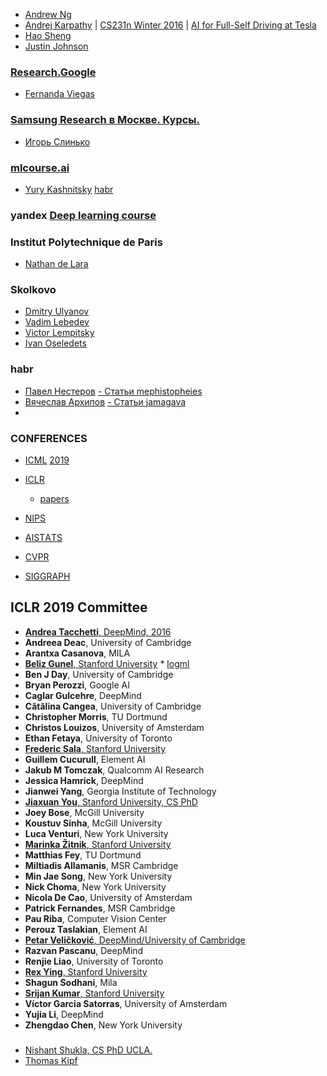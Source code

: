 - [Andrew Ng](https://youtube.com/playlist?list=PLoROMvodv4rMiGQp3WXShtMGgzqpfVfbU)
- [Andrej Karpathy](https://github.com/karpathy) | [CS231n Winter 2016](https://www.youtube.com/channel/UCPk8m_r6fkUSYmvgCBwq-sw) | [AI for Full-Self Driving at Tesla](https://youtu.be/hx7BXih7zx8)
- [Hao Sheng](https://github.com/haossr)
- [Justin Johnson](https://github.com/jcjohnson)

### [Research.Google](https://research.google)
- [Fernanda Viegas](https://research.google/people/FernandaViegas/)

### [**Samsung Research в Москве. Курсы.**](https://stepik.org/course/50352/promo)
- [Игорь Слинько](https://github.com/SlinkoIgor)

### [mlcourse.ai](https://mlcourse.ai/) 
- [Yury Kashnitsky](https://github.com/Yorko) [habr](https://habr.com/ru/company/ods/blog/325654/)

### yandex [Deep learning course](https://github.com/yandexdataschool/Practical_DL)

### Institut Polytechnique de Paris
- [Nathan de Lara](https://github.com/nathandelara)

### Skolkovo
- [Dmitry Ulyanov](https://github.com/DmitryUlyanov)
- [Vadim Lebedev](https://github.com/vadim-v-lebedev)
- [Victor Lempitsky](https://github.com/victorlempitsky)
- [Ivan Oseledets](https://github.com/oseledets)

### habr
- [Павел Нестеров](https://github.com/mephistopheies) [ - Статьи mephistopheies](https://habr.com/en/users/mephistopheies/posts/)
- [Вячеслав Архипов](https://github.com/VSArkhipov) [ - Статьи jamagava](https://habr.com/ru/users/jamagava/posts/)
- []()

### CONFERENCES
- [ICML](https://icml.cc/Conferences/2020/) [2019](https://rlgm.github.io/)
- [ICLR](https://iclr.cc/Conferences/2020/)
    - [papers](https://iclr.cc/virtual_2020/papers.html?filter=keywords)
- [NIPS](https://nips.cc/Conferences/2020/)
- [AISТAТS](http://aistats.org/)
- [CVPR](http://cvpr2020.thecvf.com/)

- [SIGGRAPH](https://www.siggraph.org/)

## ICLR 2019 Committee
- [**Andrea Tacchetti**, DeepMind, 2016](https://github.com/atacchet)
- **Andreea Deac**, University of Cambridge
- **Arantxa Casanova**, MILA
- [**Beliz Gunel**, Stanford University](https://github.com/belizgunel) * [logml](https://logml.ai/speakers/)
- **Ben J Day**, University of Cambridge
- **Bryan Perozzi**, Google AI
- **Caglar Gulcehre**, DeepMind
- **Cătălina Cangea**, University of Cambridge
- **Christopher Morris**, TU Dortmund
- **Christos Louizos**, University of Amsterdam
- **Ethan Fetaya**, University of Toronto
- [**Frederic Sala**, Stanford University](https://github.com/fredsala)
- **Guillem Cucurull**, Element AI
- **Jakub M Tomczak**, Qualcomm AI Research
- **Jessica Hamrick**, DeepMind
- **Jianwei Yang**, Georgia Institute of Technology
- [**Jiaxuan You**, Stanford University, CS PhD](https://github.com/JiaxuanYou)
- **Joey Bose**, McGill University
- **Koustuv Sinha**, McGill University
- **Luca Venturi**, New York University
- [**Marinka Žitnik**, Stanford University](https://github.com/marinkaz)
- **Matthias Fey**, TU Dortmund
- **Miltiadis Allamanis**, MSR Cambridge
- **Min Jae Song**, New York University
- **Nick Choma**, New York University
- **Nicola De Cao**, University of Amsterdam
- **Patrick Fernandes**, MSR Cambridge
- **Pau Riba**, Computer Vision Center
- **Perouz Taslakian**, Element AI
- [**Petar Veličković**, DeepMind/University of Cambridge](https://github.com/PetarV-)
- **Razvan Pascanu**, DeepMind
- **Renjie Liao**, University of Toronto
- [**Rex Ying**, Stanford University](https://github.com/RexYing)
- **Shagun Sodhani**, Mila
- [**Srijan Kumar**, Stanford University](https://github.com/srijankr)
- **Víctor Garcia Satorras**, University of Amsterdam
- **Yujia Li**, DeepMind
- **Zhengdao Chen**, New York University

### 
- [Nishant Shukla, CS PhD UCLA.](https://github.com/BinRoot)
- [Thomas Kipf](https://github.com/tkipf)
